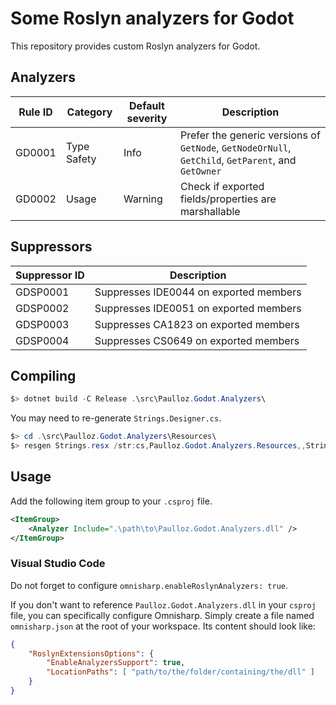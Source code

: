 # Some Roslyn analyzers for Godot

This repository provides custom Roslyn analyzers for Godot.

## Analyzers

Rule ID | Category    | Default severity | Description
--------|-------------|------------------|-------------
GD0001  | Type Safety | Info             | Prefer the generic versions of `GetNode`, `GetNodeOrNull`, `GetChild`, `GetParent`, and `GetOwner` 
GD0002  | Usage	      | Warning          | Check if exported fields/properties are marshallable

## Suppressors

Suppressor ID | Description
--------------|-------------
GDSP0001      | Suppresses IDE0044 on exported members
GDSP0002      | Suppresses IDE0051 on exported members
GDSP0003      | Suppresses CA1823 on exported members
GDSP0004      | Suppresses CS0649 on exported members

## Compiling

```powershell
$> dotnet build -C Release .\src\Paulloz.Godot.Analyzers\
```

You may need to re-generate `Strings.Designer.cs`.
```powershell
$> cd .\src\Paulloz.Godot.Analyzers\Resources\
$> resgen Strings.resx /str:cs,Paulloz.Godot.Analyzers.Resources,,Strings.Designer.cs
```

## Usage

Add the following item group to your `.csproj` file.
```xml
<ItemGroup>
    <Analyzer Include=".\path\to\Paulloz.Godot.Analyzers.dll" />
</ItemGroup>
```

### Visual Studio Code

Do not forget to configure `omnisharp.enableRoslynAnalyzers: true`.

If you don't want to reference `Paulloz.Godot.Analyzers.dll` in your `csproj` file, you can specifically configure Omnisharp. Simply create a file named `omnisharp.json` at the root of your workspace. Its content should look like:

```json
{
    "RoslynExtensionsOptions": {
        "EnableAnalyzersSupport": true,
        "LocationPaths": [ "path/to/the/folder/containing/the/dll" ]
    }
}
```
